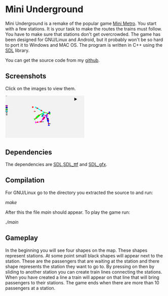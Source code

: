 
<h1>Mini Underground</h1>
<p>Mini Underground is a remake of the popular game <a
	href="http://old.dinopoloclub.com/minimetro/">Mini Metro</a>.
You start with a few stations. It is your task to make the routes the
trains must follow. You have to make sure that stations don't get
overcrowded. The game has been designed for GNU/Linux and Android, but it probably won't be so hard to port it to Windows and MAC OS. The program is written in C++ using the <a href="https://www.libsdl.org/">SDL</a> library.
</p>

<p>You can get the source code from my <a href="https://github.com/tvmaaren/mini-underground">github</a>.
<h2>Screenshots</h2>

Click on the images to view them.

<p><a href="screenshots/2022-05-14-134024_1920x1080_scrot.png"><img src="screenshots/2022-05-14-134024_1920x1080_scrot.png" width=250></a></p>

<h2>Dependencies</h2>

The dependencies are <a href="https://github.com/libsdl-org/SDL">SDL</a>,<a href="https://github.com/libsdl-org/SDL_ttf">SDL_ttf</a> and <a href="https://github.com/ferzkopp/SDL_gfx">SDL_gfx</a>.

<h2>Compilation</h2>
<p>For GNU/Linux go to the directory you extracted the source to and run:</p>

<i>make</i>

<p>After this the file <i>main</i> should appear. To play the game run:</p>

<i>./main</i>

<h2>Gameplay</h2>

In the beginning you will see four shapes on the map. These shapes
represent stations. At some point small black shapes will appear next
to the station. These are the passengers that are waiting at the
station and there shape represents the station they want to go to. By
pressing on then by sliding to another station you can create train
lines connecting the stations. When you have created a line a train will
appear on that line that will bring passengers to their stations. The
game ends when there are more than 10 passengers at a station.
